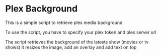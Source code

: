 # Plex Background

This is a simple script to retrieve plex media background

To use the script, you have to specify your plex token and plex server url

The script retrieves the background of the latests show (movies or tv shows)
it resizes the image, add an overlay and add text on top

